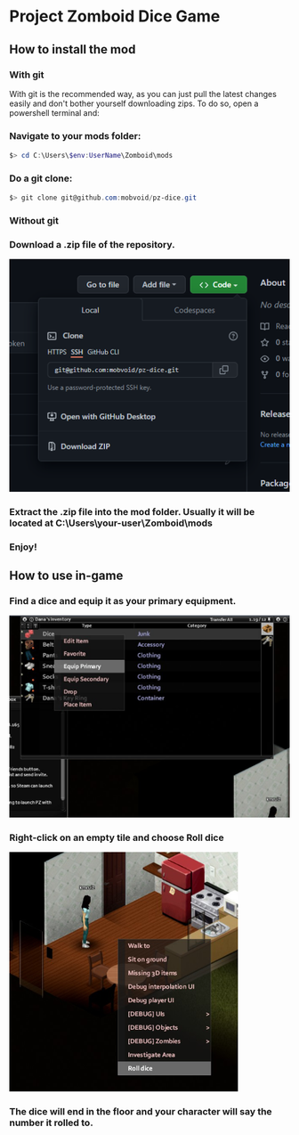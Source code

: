 # Project Zomboid Dice Game

## How to install the mod

### With git
With git is the recommended way, as you can just pull the latest changes easily
and don't bother yourself downloading zips. To do so, open a powershell terminal and:

### Navigate to your mods folder: 
```ps1 
$> cd C:\Users\$env:UserName\Zomboid\mods
```

### Do a git clone:
```ps1 
$> git clone git@github.com:mobvoid/pz-dice.git
```

### Without git
### Download a .zip file of the repository.
![Downloading the mod](docs/images/downloading.png)
### Extract the .zip file into the mod folder. Usually it will be located at C:\Users\your-user\Zomboid\mods
### Enjoy!


## How to use in-game

### Find a dice and equip it as your primary equipment.
![Equipping the Dice](docs/images/equip_dice.png)

### Right-click on an empty tile and choose Roll dice
![Rolling the Dice](docs/images/roll_dice.png)

### The dice will end in the floor and your character will say the number it rolled to.
